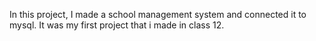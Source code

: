 In this project, I made a school management system and connected it to mysql. It was my first project that i made in class 12.
